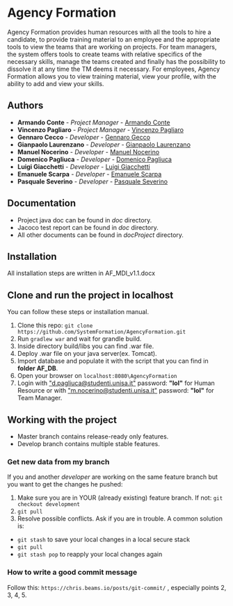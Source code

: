 

# Agency Formation
Agency Formation provides human resources with all the tools to hire a candidate, to provide training material to an employee and the appropriate tools to view the teams that are working on projects. For team managers, the system offers tools to create teams with relative specifics of the necessary skills, manage the teams created and finally has the possibility to dissolve it at any time the TM deems it necessary. For employees, Agency Formation allows you to view training material, view your profile, with the ability to add and view your skills.

## Authors
* **Armando Conte** - *Project Manager* - [Armando Conte](https://github.com/armandoC27)
* **Vincenzo Pagliaro** - *Project Manager* - [Vincenzo Pagliaro](https://github.com/chuck2098)
* **Gennaro Cecco** - *Developer* - [Gennaro Gecco](https://github.com/GennaroCecco)
* **Gianpaolo Laurenzano** - *Developer* - [Gianpaolo Laurenzano](https://github.com/PauLaure)
* **Manuel Nocerino** - *Developer* - [Manuel Nocerino](https://github.com/Megalilde)
* **Domenico Pagliuca** - *Developer* - [Domenico Pagliuca](https://github.com/DomenicoPagliuca)
* **Luigi Giacchetti** - *Developer* - [Luigi Giacchetti](https://github.com/Rankoll)
* **Emanuele Scarpa** - *Developer* - [Emanuele Scarpa](https://github.com/ManuScarpa)
* **Pasquale Severino** - *Developer* - [Pasquale Severino](https://github.com/PiEsse11)

## Documentation
* Project java doc can be found in *doc* directory.
* Jacoco test report can be found in *doc* directory.
* All other documents can be found in *docProject* directory.

## Installation
All installation steps are written in AF_MDI_v1.1.docx

## Clone and run the project in localhost
You can follow these steps or installation manual.
1. Clone this repo: `git clone https://github.com/SystemFormation/AgencyFormation.git`
2. Run `gradlew war` and wait for grandle build.
3. Inside directory build/libs you can find .war file.
4. Deploy .war file on your java server(ex. Tomcat).
5. Import database and populate it with the script that you can find in **folder AF_DB**.
6. Open your browser on `localhost:8080\AgencyFormation`
7. Login with ["d.pagliuca@studenti.unisa.it"](mailto:d.pagliuca@studenti.unisa.it) password: **"lol"**  for Human Resource or with ["m.nocerino@studenti.unisa.it"](mailto:m.nocerino5@studenti.unisa.it) password: **"lol"** for Team Manager.

## Working with the project
* Master branch contains release-ready only features.
* Develop branch contains multiple stable features.


### Get new data from my branch
If you and another *developer* are working on the same feature branch but you want to get the changes he pushed:

1. Make sure you are in YOUR (already existing) feature branch. If not: `git checkout development`
2. `git pull`
3. Resolve possible conflicts. Ask if you are in trouble. A common solution is:
* `git stash` to save your local changes in a local secure stack
* `git pull`
* `git stash pop` to reapply your local changes again

### How to write a good commit message
Follow this: `https://chris.beams.io/posts/git-commit/` , especially points 2, 3, 4, 5.


